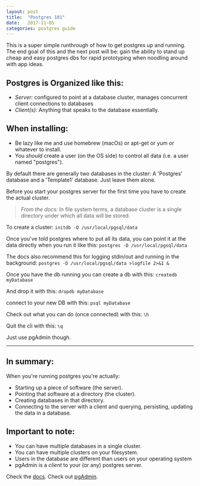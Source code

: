 ```yaml
---
layout: post
title:  "Postgres 101"
date:   2017-11-05
categories: postgres guide
---
```


This is a super simple runthrough of how to get postgres up and running. The end goal of this and the next post will be: gain the ability to stand up cheap and easy postgres dbs for rapid prototyping when noodling around with app ideas.

Postgres is Organized like this:
---
  * *Server:* configured to point at a database cluster, manages concurrent client connections to databases
  * *Client(s):* Anything that speaks to the database essentially.


 When installing:
---
* Be lazy like me and use homebrew (macOs) or apt-get or yum or whatever to install.
* You *should* create a user (on the OS side) to control all data (i.e. a user named "postgres").



By default there are generally two databases in the cluster: A 'Postgres' database and a 'Template1' database. Just leave them alone.

Before you start your postgres server for the first time you have to create the actual cluster.

> *From the docs:*
> In file system terms, a database cluster is a single directory under which all data will be stored.

To create a cluster:
`initdb -D /usr/local/pgsql/data`

Once you've told postgres where to put all its data, you can point it at the data directly when you run it like this:
`postgres -D /usr/local/pgsql/data`

The docs also recommend this for logging stdin/out and running in the background:
`postgres -D /usr/local/pgsql/data >logfile 2>&1 &`

Once you have the db running you can create a db with this:
`createdb myDatabase`

And drop it with this:
`dropdb myDatabase`

connect to your new DB with this:
`psql myDatabase`

Check out what you can do (once connected) with this:
`\h`

Quit the cli with this:
`\q`

Just use pgAdmin though.

---

In summary:
---
When you're running postgres you're actually:
* Starting up a piece of software (the server).
* Pointing that software at a directory (the cluster).
* Creating databases in that directory.
* Connecting to the server with a client and querying, persisting, updating the data in a database.

Important to note:
---
* You can have multiple databases in a single cluster.
* You can have multiple clusters on your filesystem.
* Users in the database are different than users on your operating system
* pgAdmin is a *client* to your (or any) postgres server.

Check the [docs](https://www.postgresql.org/docs/10/static/index.html).
Check out [pgAdmin](https://www.pgadmin.org/).

